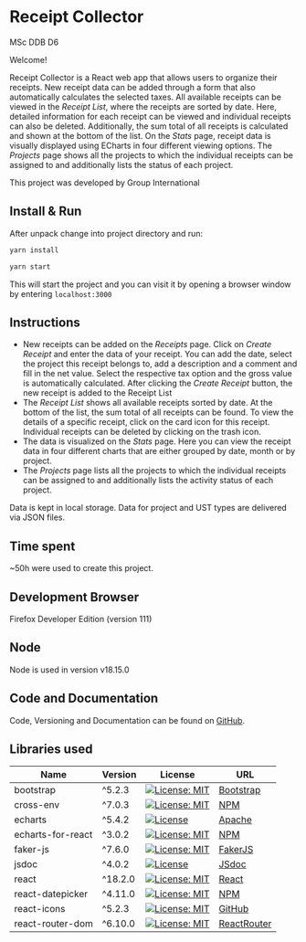 # Receipt Collector
MSc DDB D6

Welcome!

Receipt Collector is a React web app that allows users to organize their receipts. New receipt data can be added through a form that also automatically calculates the selected taxes. All available receipts can be viewed in the *Receipt List*, where the receipts are sorted by date. Here, detailed information for each receipt can be viewed and individual receipts can also be deleted. Additionally, the sum total of all receipts is calculated and shown at the bottom of the list. On the *Stats* page, receipt data is visually displayed using ECharts in four different viewing options. The *Projects* page shows all the projects to which the individual receipts can be assigned to and additionally lists the status of each project.

This project was developed by Group International

## Install & Run
After unpack change into project directory and run:

```bash
yarn install
```

```bash
yarn start
```
This will start the project and you can visit it by opening a browser window by entering ```localhost:3000```

## Instructions
* New receipts can be added on the *Receipts* page. Click on *Create Receipt* and enter the data of your receipt. You can add the date, select the project this receipt belongs to, add a description and a comment and fill in the net value. Select the respective tax option and the gross value is automatically calculated. After clicking the *Create Receipt* button, the new receipt is added to the Receipt List
* The *Receipt List* shows all available receipts sorted by date. At the bottom of the list, the sum total of all receipts can be found. To view the details of a specific receipt, click on the card icon for this receipt. Individual receipts can be deleted by clicking on the trash icon.
* The data is visualized on the *Stats* page. Here you can view the receipt data in four different charts that are either grouped by date, month or by project.
* The *Projects* page lists all the projects to which the individual receipts can be assigned to and additionally lists the activity status of each project.

Data is kept in local storage.
Data for project and UST types are delivered via JSON files.

## Time spent
~50h were used to create this project.

## Development Browser
Firefox Developer Edition (version 111)

## Node
Node is used in version v18.15.0

## Code and Documentation
Code, Versioning and Documentation can be found on [GitHub](https://github.com/iham/MSC_DDB_D6_Abgabe).

## Libraries used
| Name              | Version | License                                                                                                            | URL                                                     |
|-------------------|---------|--------------------------------------------------------------------------------------------------------------------|---------------------------------------------------------|
| bootstrap         | ^5.2.3  | [![License: MIT](https://img.shields.io/badge/License-MIT-yellow.svg)](https://opensource.org/licenses/MIT)        | [Bootstrap](https://getbootstrap.com/)                  |
| cross-env         | ^7.0.3  | [![License: MIT](https://img.shields.io/badge/License-MIT-yellow.svg)](https://opensource.org/licenses/MIT)        | [NPM](https://www.npmjs.com/package/cross-env)          |
| echarts           | ^5.4.2  | [![License](https://img.shields.io/badge/License-Apache_2.0-blue.svg)](https://opensource.org/licenses/Apache-2.0) | [Apache](https://echarts.apache.org/en/index.html)      |
| echarts-for-react | ^3.0.2  | [![License: MIT](https://img.shields.io/badge/License-MIT-yellow.svg)](https://opensource.org/licenses/MIT)        | [NPM](https://www.npmjs.com/package/echarts-for-react)  |
| faker-js          | ^7.6.0  | [![License: MIT](https://img.shields.io/badge/License-MIT-yellow.svg)](https://opensource.org/licenses/MIT)        | [FakerJS](https://fakerjs.dev/)                         |
| jsdoc             | ^4.0.2  | [![License](https://img.shields.io/badge/License-Apache_2.0-blue.svg)](https://opensource.org/licenses/Apache-2.0) | [JSdoc](https://jsdoc.app/)                             |
| react             | ^18.2.0 | [![License: MIT](https://img.shields.io/badge/License-MIT-yellow.svg)](https://opensource.org/licenses/MIT)        | [React](https://react.dev/)                             |
| react-datepicker  | ^4.11.0 | [![License: MIT](https://img.shields.io/badge/License-MIT-yellow.svg)](https://opensource.org/licenses/MIT)        | [NPM](https://www.npmjs.com/package/react-datepicker)   |
| react-icons       | ^5.2.3  | [![License: MIT](https://img.shields.io/badge/License-MIT-yellow.svg)](https://opensource.org/licenses/MIT)        | [GitHub](https://react-icons.github.io/react-icons/)    |
| react-router-dom  | ^6.10.0 | [![License: MIT](https://img.shields.io/badge/License-MIT-yellow.svg)](https://opensource.org/licenses/MIT)        | [ReactRouter](https://reactrouter.com/en/main)          |